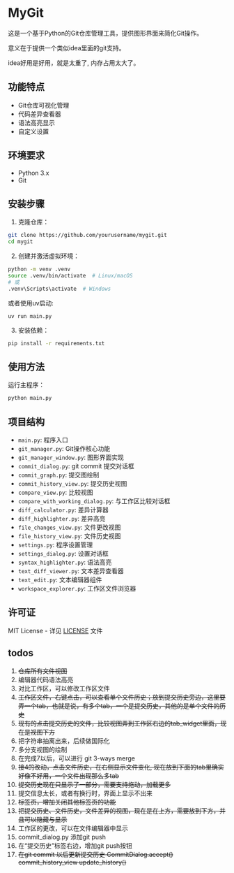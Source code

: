 # MyGit

这是一个基于Python的Git仓库管理工具，提供图形界面来简化Git操作。

意义在于提供一个类似idea里面的git支持。

idea好用是好用，就是太重了, 内存占用太大了。

## 功能特点

- Git仓库可视化管理
- 代码差异查看器
- 语法高亮显示
- 自定义设置

## 环境要求

- Python 3.x
- Git

## 安装步骤

1. 克隆仓库：
```bash
git clone https://github.com/yourusername/mygit.git
cd mygit
```

2. 创建并激活虚拟环境：
```bash
python -m venv .venv
source .venv/bin/activate  # Linux/macOS
# 或
.venv\Scripts\activate  # Windows
```

或者使用uv启动:

    uv run main.py

3. 安装依赖：
```bash
pip install -r requirements.txt
```

## 使用方法

运行主程序：
```bash
python main.py
```

## 项目结构

- `main.py`: 程序入口
- `git_manager.py`: Git操作核心功能
- `git_manager_window.py`: 图形界面实现
- `commit_dialog.py`: git commit 提交对话框
- `commit_graph.py`: 提交图绘制
- `commit_history_view.py`: 提交历史视图
- `compare_view.py`: 比较视图
- `compare_with_working_dialog.py`: 与工作区比较对话框
- `diff_calculator.py`: 差异计算器
- `diff_highlighter.py`: 差异高亮
- `file_changes_view.py`: 文件更改视图
- `file_history_view.py`: 文件历史视图
- `settings.py`: 程序设置管理
- `settings_dialog.py`: 设置对话框
- `syntax_highlighter.py`: 语法高亮
- `text_diff_viewer.py`: 文本差异查看器
- `text_edit.py`: 文本编辑器组件
- `workspace_explorer.py`: 工作区文件浏览器

## 许可证

MIT License - 详见 [LICENSE](LICENSE) 文件

## todos

1. ~~仓库所有文件视图~~
2. 编辑器代码语法高亮
3. 对比工作区，可以修改工作区文件
4. ~~工作区文件，右键点击，可以查看单个文件历史；放到提交历史旁边，这里要弄一个tab，也就是说，有多个tab，一个是提交历史，其他的是单个文件的历史~~
5. ~~现有的点击提交历史的文件，比较视图弄到工作区右边的tab_widget里面，现在是视图下方~~
6. 把字符串抽离出来，后续做国际化
7. 多分支视图的绘制
8. 在完成7以后，可以进行 git 3-ways merge
9. ~~接4的改动，点击文件历史，在右侧显示文件变化, 现在放到下面的tab里确实好像不好用，一个文件出现那么多tab~~
10. ~~提交历史现在只显示了一部分，需要支持拖动，加载更多~~
11. 提交信息太长，或者有换行时，界面上显示不出来
12. ~~标签页，增加关闭其他标签页的功能~~
13. ~~把提交历史、文件历史，文件差异的视图，现在是在上方，需要放到下方，并且可以隐藏与显示~~
14. 工作区的更改，可以在文件编辑器中显示
15. commit_dialog.py 添加git push
16. 在“提交历史”标签右边，增加git push按钮
17. ~~在git commit 以后更新提交历史 CommitDialog.accept() commit_history_view update_history()~~
